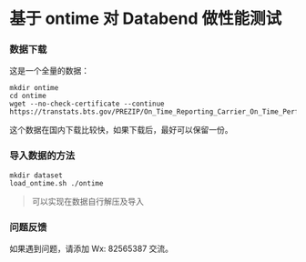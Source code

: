 # 基于 ontime 对 Databend 做性能测试

### 数据下载

这是一个全量的数据：
```
mkdir ontime
cd ontime 
wget --no-check-certificate --continue https://transtats.bts.gov/PREZIP/On_Time_Reporting_Carrier_On_Time_Performance_1987_present_{1987..2021}_{1..12}.zip
```

这个数据在国内下载比较快，如果下载后，最好可以保留一份。 

### 导入数据的方法

```
mkdir dataset
load_ontime.sh ./ontime
```

>可以实现在数据自行解压及导入


### 问题反馈
如果遇到问题，请添加 Wx: 82565387 交流。